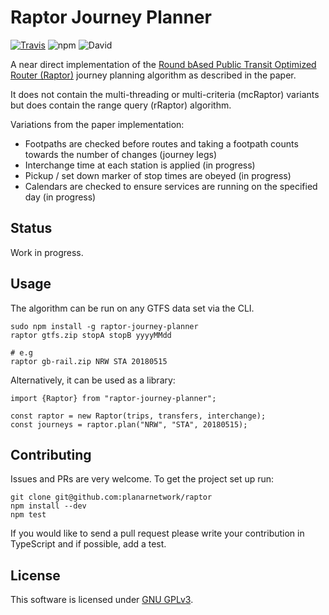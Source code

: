 Raptor Journey Planner
=========================
[![Travis](https://img.shields.io/travis/planarnetwork/raptor.svg?style=flat-square)](https://travis-ci.org/planarnetwork/raptor) ![npm](https://img.shields.io/npm/v/raptor-journey-planner.svg?style=flat-square) ![David](https://img.shields.io/david/planarnetwork/raptor.svg?style=flat-square)

A near direct implementation of the [Round bAsed Public Transit Optimized Router (Raptor)](https://www.microsoft.com/en-us/research/wp-content/uploads/2012/01/raptor_alenex.pdf) journey planning algorithm as described in the paper. 

It does not contain the multi-threading or multi-criteria (mcRaptor) variants but does contain the range query (rRaptor) algorithm.

Variations from the paper implementation:
- Footpaths are checked before routes and taking a footpath counts towards the number of changes (journey legs)
- Interchange time at each station is applied (in progress)
- Pickup / set down marker of stop times are obeyed (in progress)
- Calendars are checked to ensure services are running on the specified day (in progress)

## Status

Work in progress.

## Usage

The algorithm can be run on any GTFS data set via the CLI.

```
sudo npm install -g raptor-journey-planner
raptor gtfs.zip stopA stopB yyyyMMdd

# e.g
raptor gb-rail.zip NRW STA 20180515
```

Alternatively, it can be used as a library:

```
import {Raptor} from "raptor-journey-planner";

const raptor = new Raptor(trips, transfers, interchange);
const journeys = raptor.plan("NRW", "STA", 20180515);
```

## Contributing

Issues and PRs are very welcome. To get the project set up run:

```
git clone git@github.com:planarnetwork/raptor
npm install --dev
npm test
```

If you would like to send a pull request please write your contribution in TypeScript and if possible, add a test.

## License

This software is licensed under [GNU GPLv3](https://www.gnu.org/licenses/gpl-3.0.en.html).

